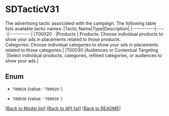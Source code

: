 # SDTacticV31

The advertising tactic associated with the campaign. The following table lists available tactic names: |Tactic Name|Type|Description|         |-----------|-----|-----------|         |T00020 &nbsp;    |Products&nbsp;| Products: Choose individual products to show your ads in placements related to those products.<br>Categories: Choose individual categories to show your ads in placements related to those categories.|         |T00030&nbsp;|Audiences or Contextual Targeting &nbsp;|Select individual products, categories, refined categories, or audiences to show your ads.|

## Enum

* `T00020` (value: `'T00020'`)

* `T00030` (value: `'T00030'`)

[[Back to Model list]](../README.md#documentation-for-models) [[Back to API list]](../README.md#documentation-for-api-endpoints) [[Back to README]](../README.md)


